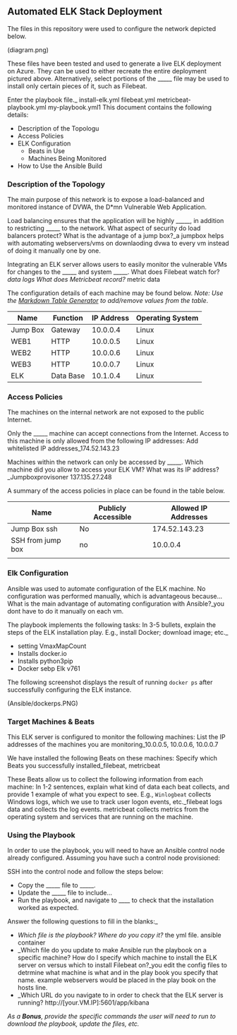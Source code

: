 ## Automated ELK Stack Deployment

The files in this repository were used to configure the network depicted below.

(diagram.png)

These files have been tested and used to generate a live ELK deployment on Azure. They can be used to either recreate the entire deployment pictured above. Alternatively, select portions of the _____ file may be used to install only certain pieces of it, such as Filebeat.

 Enter the playbook file._
install-elk.yml
filebeat.yml
metricbeat-playbook.yml
my-playbook.yml1
This document contains the following details:
- Description of the Topologu
- Access Policies
- ELK Configuration
  - Beats in Use
  - Machines Being Monitored
- How to Use the Ansible Build


### Description of the Topology

The main purpose of this network is to expose a load-balanced and monitored instance of DVWA, the D*mn Vulnerable Web Application.

Load balancing ensures that the application will be highly _____, in addition to restricting _____ to the network.
 What aspect of security do load balancers protect? What is the advantage of a jump box?_a jumpbox helps with automating webservers/vms on downlaoding dvwa to every vm instead of doing it manually one by one.

Integrating an ELK server allows users to easily monitor the vulnerable VMs for changes to the _____ and system _____.
 What does Filebeat watch for?_data logs
 What does Metricbeat record?_ metric data

The configuration details of each machine may be found below.
_Note: Use the [Markdown Table Generator](http://www.tablesgenerator.com/markdown_tables) to add/remove values from the table_.


| Name     | Function  | IP Address | Operating System |
|----------|-----------|------------|------------------|
| Jump Box | Gateway   | 10.0.0.4   | Linux            |
| WEB1     | HTTP      | 10.0.0.5   | Linux            |
| WEB2     | HTTP      | 10.0.0.6   | Linux            |
| WEB3     | HTTP      | 10.0.0.7   | Linux            |
| ELK      | Data Base | 10.1.0.4   | Linux            |


### Access Policies

The machines on the internal network are not exposed to the public Internet. 

Only the _____ machine can accept connections from the Internet. Access to this machine is only allowed from the following IP addresses:
 Add whitelisted IP addresses_174.52.143.23

Machines within the network can only be accessed by _____.
 Which machine did you allow to access your ELK VM? What was its IP address?_Jumpboxprovisoner 137.135.27.248

A summary of the access policies in place can be found in the table below.

| Name              | Publicly Accessible | Allowed IP Addresses |
|-------------------|---------------------|----------------------|
| Jump Box ssh      | No                  | 174.52.143.23        |
| SSH from jump box | no                  | 10.0.0.4             |
|                   |                     |                      |
### Elk Configuration

Ansible was used to automate configuration of the ELK machine. No configuration was performed manually, which is advantageous because...
What is the main advantage of automating configuration with Ansible?_you dont have to do it manually on each vm.

The playbook implements the following tasks:
 In 3-5 bullets, explain the steps of the ELK installation play. E.g., install Docker; download image; etc._
- setting VmaxMapCount
- Installs docker.io
- Installs python3pip
- Docker sebp Elk v761

The following screenshot displays the result of running `docker ps` after successfully configuring the ELK instance.

(Ansible/dockerps.PNG)

### Target Machines & Beats
This ELK server is configured to monitor the following machines:
 List the IP addresses of the machines you are monitoring_10.0.0.5, 10.0.0.6, 10.0.0.7

We have installed the following Beats on these machines:
Specify which Beats you successfully installed_filebeat, metricbeat 

These Beats allow us to collect the following information from each machine:
In 1-2 sentences, explain what kind of data each beat collects, and provide 1 example of what you expect to see. E.g., `Winlogbeat` collects Windows logs, which we use to track user logon events, etc._filebeat logs data and collects the log events. metricbeat collects metrics from the operating system and services that are running on the machine.

### Using the Playbook
In order to use the playbook, you will need to have an Ansible control node already configured. Assuming you have such a control node provisioned: 

SSH into the control node and follow the steps below:
- Copy the _____ file to _____.
- Update the _____ file to include...
- Run the playbook, and navigate to ____ to check that the installation worked as expected.

Answer the following questions to fill in the blanks:_
- _Which file is the playbook? Where do you copy it?_ the yml file. ansible container
- _Which file do you update to make Ansible run the playbook on a specific machine? How do I specify which machine to install the ELK server on versus which to install Filebeat on?_you edit the config files to detrmine what machine is what and in the play book you specify that name. example webservers would be placed in the play book on the hosts line.
- _Which URL do you navigate to in order to check that the ELK server is running?  http://[your.VM.IP]:5601/app/kibana

_As a **Bonus**, provide the specific commands the user will need to run to download the playbook, update the files, etc._
